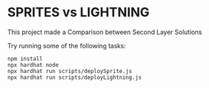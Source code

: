 # SPRITES vs LIGHTNING

This project made a Comparison between Second Layer Solutions

Try running some of the following tasks:
```shell
npm install
npx hardhat node
npx hardhat run scripts/deploySprite.js
npx hardhat run scripts/deployLightning.js
```
